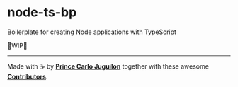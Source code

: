 # node-ts-bp

Boilerplate for creating Node applications with TypeScript

🚧WIP🚧

---

Made with ☕ by [**Prince Carlo Juguilon**](https://princecaarlo.tech/) together with these awesome [**Contributors**](https://github.com/princejoogie/node-ts-bp/graphs/contributors).
